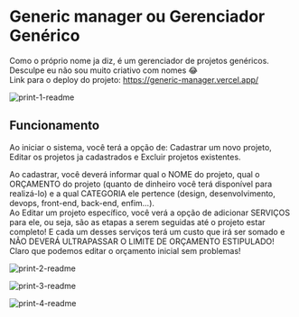 # Generic manager ou Gerenciador Genérico
Como o próprio nome ja diz, é um gerenciador de projetos genéricos. Desculpe eu não sou muito criativo com nomes 😂  
Link para o deploy do projeto: https://generic-manager.vercel.app/  


![print-1-readme](https://user-images.githubusercontent.com/106101973/182046540-28c3663f-e685-48ba-a9c6-d029c6e9bb00.png)  

## Funcionamento
Ao iniciar o sistema, você terá a opção de: Cadastrar um novo projeto, Editar os projetos ja cadastrados e Excluir projetos existentes.  


Ao cadastrar, você deverá informar qual o NOME do projeto, qual o ORÇAMENTO do projeto (quanto de dinheiro você terá disponível para realizá-lo) e a qual CATEGORIA ele pertence (design, desenvolvimento, devops, front-end, back-end, enfim...).  
Ao Editar um projeto específico, você verá a opção de adicionar SERVIÇOS para ele, ou seja, são as etapas a serem seguidas até o projeto estar completo! E cada um desses serviços terá um custo que irá ser somado e NÃO DEVERÁ ULTRAPASSAR O LIMITE DE ORÇAMENTO ESTIPULADO!  
Claro que podemos editar o orçamento inicial sem problemas!  

![print-2-readme](https://user-images.githubusercontent.com/106101973/182046568-b21f9a03-123e-447f-b363-86d9dbb20905.png)  

![print-3-readme](https://user-images.githubusercontent.com/106101973/182395622-b0778fc4-de8e-4b47-943a-a01960301cd2.png)

![print-4-readme](https://user-images.githubusercontent.com/106101973/182395810-e56081af-5447-4458-b74c-5d51751c0d49.png)  

